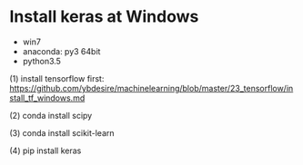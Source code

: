 # Install keras at Windows

* win7
* anaconda: py3 64bit
* python3.5


(1) install tensorflow first: https://github.com/ybdesire/machinelearning/blob/master/23_tensorflow/install_tf_windows.md

(2) conda install scipy

(3) conda install scikit-learn

(4) pip install keras
